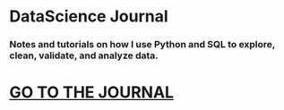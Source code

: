 # DataScience Journal
### Notes and tutorials on how I use Python and SQL to explore, clean, validate, and analyze data.

# [GO TO THE JOURNAL](https://github.com/SeanBeagle/DataScienceJournal/wiki)
